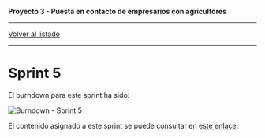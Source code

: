 __Proyecto 3 - Puesta en contacto de empresarios con agricultores__

---

[Volver al listado](scrum.md)

---

# Sprint 5

El burndown para este sprint ha sido:

![Burndown - Sprint 5](../assets/burndown/sprint5.png)

El contenido asignado a este sprint se puede consultar en [este enlace](https://github.com/IW2021Grupo8/iw-g8/milestone/5?closed=1).
